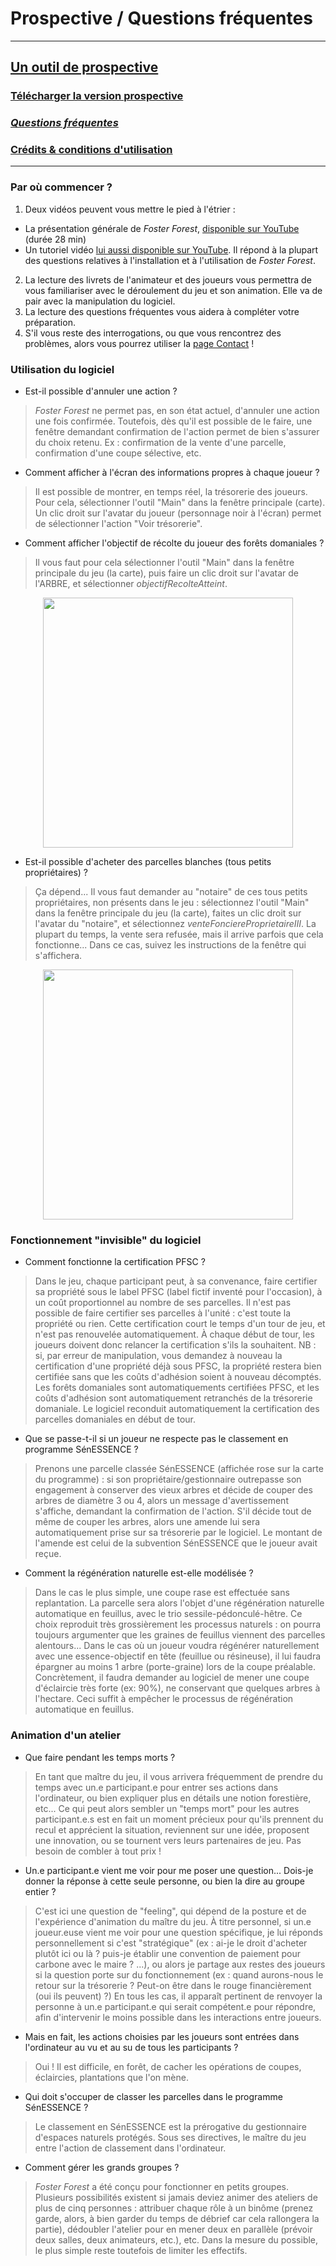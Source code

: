 # Prospective / Questions fréquentes


***
## [Un outil de prospective](https://timotheefouqueray.github.io/fosterforest/prospective/prospective)
### [Télécharger la version prospective](https://timotheefouqueray.github.io/fosterforest/prospective/telecharger-prospective)
### *[Questions fréquentes](https://timotheefouqueray.github.io/fosterforest/prospective/tutoriels)*
### [Crédits & conditions d'utilisation](https://timotheefouqueray.github.io/fosterforest/home/credits-utilisation)
***

### Par où commencer ?

1. Deux vidéos peuvent vous mettre le pied à l'étrier :
- La présentation générale de _Foster Forest_, [disponible sur YouTube](https://www.youtube.com/watch?v=1olLn3Z-c5I) (durée 28 min)
- Un tutoriel vidéo [lui aussi disponible sur YouTube](https://www.youtube.com/watch?v=qcaCzB8dMss&feature=youtu.be). Il répond à la plupart des questions relatives à l'installation et à l'utilisation de _Foster Forest_.
2. La lecture des livrets de l'animateur et des joueurs vous permettra de vous familiariser avec le déroulement du jeu et son animation. Elle va de pair avec la manipulation du logiciel.
3. La lecture des questions fréquentes vous aidera à compléter votre préparation.
4. S'il vous reste des interrogations, ou que vous rencontrez des problèmes, alors vous pourrez utiliser la [page Contact](https://timotheefouqueray.github.io/fosterforest/contact) !

### Utilisation du logiciel

- Est-il possible d'annuler une action ?

> *Foster Forest* ne permet pas, en son état actuel, d'annuler une action une fois confirmée. Toutefois, dès qu'il est possible de le faire, une fenêtre demandant confirmation de l'action permet de bien s'assurer du choix retenu. Ex : confirmation de la vente d'une parcelle, confirmation d'une coupe sélective, etc.

- Comment afficher à l'écran des informations propres à chaque joueur ?

> Il est possible de montrer, en temps réel, la trésorerie des joueurs. Pour cela, sélectionner l'outil "Main" dans la fenêtre principale (carte). Un clic droit sur l'avatar du joueur (personnage noir à l'écran) permet de sélectionner l'action "Voir trésorerie".

- Comment afficher l'objectif de récolte du joueur des forêts domaniales ?

> Il vous faut pour cela sélectionner l'outil "Main" dans la fenêtre principale du jeu (la carte), puis faire un clic droit sur l'avatar de l'ARBRE, et sélectionner _objectifRecolteAtteint_.

 
<p align="center">
  <img src="https://timotheefouqueray.github.io/fosterforest/images/FF_FAQ_ObjectifRecolteAtteintARBRE.jpg" width="400" />
</p>

- Est-il possible d'acheter des parcelles blanches (tous petits propriétaires) ?

> Ça dépend... Il vous faut demander au "notaire" de ces tous petits propriétaires, non présents dans le jeu : sélectionnez l'outil "Main" dans la fenêtre principale du jeu (la carte), faites un clic droit sur l'avatar du "notaire", et sélectionnez _venteFonciereProprietaireIII_. La plupart du temps, la vente sera refusée, mais il arrive parfois que cela fonctionne... Dans ce cas, suivez les instructions de la fenêtre qui s'affichera.

 
<p align="center">
  <img src="https://timotheefouqueray.github.io/fosterforest/images/FF_FAQ_VenteParcellesBlanches.jpg" width="400" />
</p>

### Fonctionnement "invisible" du logiciel

- Comment fonctionne la certification PFSC ?

> Dans le jeu, chaque participant peut, à sa convenance, faire certifier sa propriété sous le label PFSC (label fictif inventé pour l'occasion), à un coût proportionnel au nombre de ses parcelles. Il n'est pas possible de faire certifier ses parcelles à l'unité : c'est toute la propriété ou rien. Cette certification court le temps d'un tour de jeu, et n'est pas renouvelée automatiquement. À chaque début de tour, les joueurs doivent donc relancer la certification s'ils la souhaitent. NB : si, par erreur de manipulation, vous demandez à nouveau la certification d'une propriété déjà sous PFSC, la propriété restera bien certifiée sans que les coûts d'adhésion soient à nouveau décomptés.
Les forêts domaniales sont automatiquements certifiées PFSC, et les coûts d'adhésion sont automatiquement retranchés de la trésorerie domaniale. Le logiciel reconduit automatiquement la certification des parcelles domaniales en début de tour.

- Que se passe-t-il si un joueur ne respecte pas le classement en programme SénESSENCE ?

> Prenons une parcelle classée SénESSENCE (affichée rose sur la carte du programme) : si son propriétaire/gestionnaire outrepasse son engagement à conserver des vieux arbres et décide de couper des arbres de diamètre 3 ou 4, alors un message d'avertissement s'affiche, demandant la confirmation de l'action. S'il décide tout de même de couper les arbres, alors une amende lui sera automatiquement prise sur sa trésorerie par le logiciel. Le montant de l'amende est celui de la subvention SénESSENCE que le joueur avait reçue.

- Comment la régénération naturelle est-elle modélisée ?

> Dans le cas le plus simple, une coupe rase est effectuée sans replantation. La parcelle sera alors l'objet d'une régénération naturelle automatique en feuillus, avec le trio sessile-pédonculé-hêtre.  Ce choix reproduit très grossièrement les processus naturels : on pourra toujours argumenter que les graines de feuillus viennent des parcelles alentours...
Dans le cas où un joueur voudra régénérer naturellement avec une essence-objectif en tête (feuillue ou résineuse), il lui faudra épargner au moins 1 arbre (porte-graine) lors de la coupe préalable. Concrètement, il faudra demander au logiciel de mener une coupe d'éclaircie très forte (ex: 90%), ne conservant que quelques arbres à l'hectare. Ceci suffit à empêcher le processus de régénération automatique en feuillus.


### Animation d'un atelier

- Que faire pendant les temps morts ?

> En tant que maître du jeu, il vous arrivera fréquemment de prendre du temps avec un.e participant.e pour entrer ses actions dans l'ordinateur, ou bien expliquer plus en détails une notion forestière, etc... Ce qui peut alors sembler un "temps mort" pour les autres participant.e.s est en fait un moment précieux pour qu'ils prennent du recul et apprécient la situation, reviennent sur une idée, proposent une innovation, ou se tournent vers leurs partenaires de jeu. Pas besoin de combler à tout prix !

- Un.e participant.e vient me voir pour me poser une question... Dois-je donner la réponse à cette seule personne, ou bien la dire au groupe entier ?

> C'est ici une question de "feeling", qui dépend de la posture et de l'expérience d'animation du maître du jeu. À titre personnel, si un.e joueur.euse vient me voir pour une question spécifique, je lui réponds personnellement si c'est "stratégique" (ex : ai-je le droit d'acheter plutôt ici ou là ? puis-je établir une convention de paiement pour carbone avec le maire ? ...), ou alors je partage aux restes des joueurs si la question porte sur du fonctionnement (ex : quand aurons-nous le retour sur la trésorerie ? Peut-on être dans le rouge financièrement (oui ils peuvent) ?) En tous les cas, il apparaît pertinent de renvoyer la personne à un.e participant.e qui serait compétent.e pour répondre, afin d'intervenir le moins possible dans les interactions entre joueurs.

- Mais en fait, les actions choisies par les joueurs sont entrées dans l'ordinateur au vu et au su de tous les participants ?

> Oui ! Il est difficile, en forêt, de cacher les opérations de coupes, éclaircies, plantations que l'on mène.

- Qui doit s'occuper de classer les parcelles dans le programme SénESSENCE ?

> Le classement en SénESSENCE est la prérogative du gestionnaire d'espaces naturels protégés. Sous ses directives, le maître du jeu entre l'action de classement dans l'ordinateur.

- Comment gérer les grands groupes ?

> _Foster Forest_ a été conçu pour fonctionner en petits groupes. Plusieurs possibilités existent si jamais deviez animer des ateliers de plus de cinq personnes : attribuer chaque rôle à un binôme (prenez garde, alors, à bien garder du temps de débrief car cela rallongera la partie), dédoubler l'atelier pour en mener deux en parallèle (prévoir deux salles, deux animateurs, etc.), etc. Dans la mesure du possible, le plus simple reste toutefois de limiter les effectifs.
